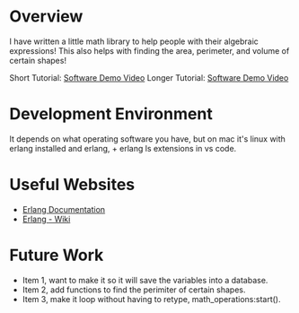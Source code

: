 # Overview

I have written a little math library to help people with their algebraic expressions!
This also helps with finding the area, perimeter, and volume of certain shapes! 


Short Tutorial: [Software Demo Video](https://youtu.be/qz_OS0duqts)
Longer Tutorial: [Software Demo Video]( ... )

# Development Environment

It depends on what operating software you have, but on mac it's linux with erlang installed and erlang, + erlang ls extensions in vs code. 

# Useful Websites

* [Erlang Documentation](https://www.erlang.org/docs)
* [Erlang - Wiki](https://en.wikipedia.org/wiki/Erlang_(programming_language))

# Future Work

* Item 1, want to make it so it will save the variables into a database.
* Item 2, add functions to find the perimiter of certain shapes. 
* Item 3, make it loop without having to retype, math_operations:start().